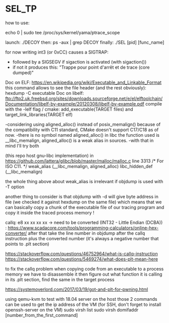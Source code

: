 # SEL_TP

how to use:

echo 0 | sudo tee /proc/sys/kernel/yama/ptrace_scope

launch: ./DECOY
then: ps -aux | grep DECOY
finally: ./SEL [pid] [func_name]

for now writing int3 (or 0xCC) causes a SIGTRAP:
- followed by a SIGSEGV if sigaction is activated (with sigaction())
- if not it produces this: "Trappe pour point d'arrêt et de trace (core dumped)"

Doc on ELF:
https://en.wikipedia.org/wiki/Executable_and_Linkable_Format
this command allows to see the file header (and the rest obviously): hexdump -C executable
Doc on libelf:
ftp://ftp2.uk.freebsd.org/sites/downloads.sourceforge.net/e/el/elftoolchain/Documentation/libelf-by-example/20120308/libelf-by-example.pdf
compile with the -lelf flag / cmake: add_executable(TARGET files) and target_link_libraries(TARGET elf)


-considering using aligned_alloc() instead of posix_memalign() because of the compatibility with C11 standard, CMake doesn't support C17/C18 as of now.
-there is no symbol named aligned_alloc() in libc the function used is __libc_memalign, aligned_alloc() is a weak alias in sources.
-with that in mind I'll try both

(this repo host gnu-libc implementation)
in https://github.com/lattera/glibc/blob/master/malloc/malloc.c line 3313
/* For ISO C11.  */
weak_alias (__libc_memalign, aligned_alloc)
libc_hidden_def (__libc_memalign)

the whole thing above about weak_alias is irrelevant if objdump is used with -T option

another thing to consider is that objdump with -d will give byte address in file (we checked it against hexdump on the same file)
which means that we can basically copy a chunk of the executable file of our tracing program and copy it inside the traced process
memory !


callq:
e8 xx xx xx xx -> need to be converted (INT32 - Little Endian (DCBA)) : https://www.scadacore.com/tools/programming-calculators/online-hex-converter/
after that take the line number in objdump after the callq instruction plus the converted number (it's always a negative number that points to .plt section)

https://stackoverflow.com/questions/46752964/what-is-callq-instruction
https://stackoverflow.com/questions/5469274/what-does-plt-mean-here

to fix the callq problem when copying code from an executable to a process memory we have to disassemble it
then figure out what function it is calling in its .plt section, find the same in the target process

https://systemoverlord.com/2017/03/19/got-and-plt-for-pwning.html

using qemu-kvm to test with 18.04 server
on the host those 2 commands can be used to get the ip address of the VM (for SSH, don't forget to install openssh-server on the VM)
sudo virsh list
sudo virsh domifaddr [number_from_the_first_command]